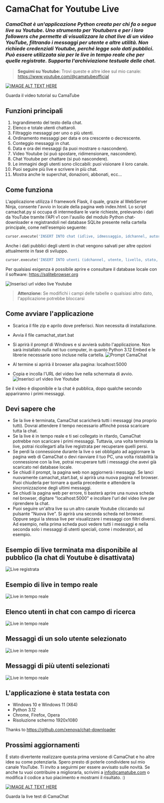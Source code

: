 # CamaChat for Youtube Live
### *CamaChat è un'applicazione Python creata per chi fa o segue live su Youtube. Uno strumento per Youtubers e per i loro followers che permette di visualizzare la chat live di un video YouTube, filtrando i messaggi per utente e altre utilità. Non richiede credenziali Youtube, perché legge solo dati pubblici. Può essere utilizzata sia per le live in tempo reale che per quelle registrate. Supporta l'archiviazione testuale delle chat.*

> **Seguimi su Youtube:** Trovi queste e altre idee sul mio canale: https://www.youtube.com/@camatubeofficial

[![IMAGE ALT TEXT HERE](https://img.youtube.com/vi/dOIk37lfWb0/0.jpg)](https://www.youtube.com/watch?v=dOIk37lfWb0)

Guarda il video tutorial su CamaTube


## Funzioni principali
1. Ingrandimento del testo della chat.
2. Elenco e totale utenti chattaroli.
3. Filtraggio messaggi per uno o più utenti.
4. Ordinamento messaggi per data e ora crescente o decrescente.
5. Conteggio messaggi in chat.
6. Data e ora dei messaggi (la puoi mostrare o nascondere).
7. Video Youtube (si può spostare, ridimensionare, nascondere).
8. Chat Youtube per chattare (si può nascondere).
9. Le immagini degli utenti sono cliccabili: puoi visionare il loro canale.
10. Puoi seguire più live e scrivere in più chat.
11. Mostra anche le superchat, donazioni, abbonati, ecc...

## Come funziona
L'applicazione utilizza il framework Flask, il quale, grazie al WebServer Ninja, consente l'avvio in locale della pagina web index.html. Lo script camachat.py si occupa di intermediare le varie richieste, prelevando i dati da YouTube tramite l'API v1 con l'ausilio del modulo Python chat-downloader e registrandoli nel database SQLite presente nella cartella principale, come nell'esempio seguente:

```python
cursor.execute('INSERT INTO chat (idlive, idmessaggio, idchannel, autore, messaggio, data, thumb, tipo, importo, header_primary_text, header_secondary_text) VALUES (?,?,?,?,?,?,?,?,?,?,?)', (idlive, idmessaggio, idchannel, autore, messaggio, data_messaggio, thumb, tipo, importo, header_primary_text, header_secondary_text))
```

Anche i dati pubblici degli utenti in chat vengono salvati per altre opzioni attualmente in fase di sviluppo. 

```python
cursor.execute('INSERT INTO utenti (idchannel, utente, livello, stato, preferito, thumb) VALUES (?,?,?,?,?,?)', (idchannel, autore, 1, 1, 0, thumb))
```

Per qualsiasi esigenza è possibile aprire e consultare il database locale con il software: https://sqlitebrowser.org

![Inserisci url video live Youtube](/images/camachat_sqlite.png "")

> **Attenzione:** Se modifichi i campi delle tabelle o qualsiasi altro dato, l'applicazione potrebbe bloccarsi


## Come avviare l'applicazione
- Scarica il file zip e aprilo dove preferisci. Non necessita di installazione.
- Avvia il file camachat_start.bat
- Si aprirà il prompt di Windows e si avvierà subito l'applicazione. Non sarà installato nulla nel tuo computer, in quanto Python 3.12 Embed e le librerie necessarie sono incluse nella cartella.
![Prompt CamaChat](/images/camachat_prompt.png "")

- Al termine si aprirà il browser alla pagina: localhost:5000
- Copia e incolla l'URL del video live nella schermata di avvio.
![Inserisci url video live Youtube](/images/camachat_url.png "")

Se il video è disponibile e la chat è pubblica, dopo qualche secondo appariranno i primi messaggi.

## Devi sapere che
- Se la live è terminata, CamaChat scaricherà tutti i messaggi (ma proprio tutti). Dovrai attendere il tempo necessario affinchè possa scaricare tutta la chat.
- Se la live è in tempo reale e ti sei collegato in ritardo, CamaChat potrebbe non scaricare i primi messaggi. Tuttavia, una volta terminata la live, potrai ricollegarti alla live registrata per recuperare quelli persi.
- Se perdi la connessione durante la live o sei obbligato ad aggiornare la pagina web di CamaChat o devi riavviare il tuo PC, una volta ristabilità la connessione con la live, potrai recuperare tutti i messaggi che avevi già scaricato nel database locale.
- Se chiudi il prompt, la pagina web non aggiornerà i messaggi. Se lanci nuovamente camachat_start.bat, si aprirà una nuova pagina nel browser. Puoi chiuderla per tornare a quella precedente e attendere la sincronizzazione degli ultimi messaggi.
- Se chiudi la pagina web per errore, ti basterà aprire una nuova scheda nel browser, digitare "localhost:5000" e incollare l'url del video live per riprendere la chat.
- Puoi seguire un'altra live su un altro canale Youtube cliccando sul pulsante "Nuova live". Si aprirà una seconda scheda nel browser. Oppure segui la stessa live per visualizzare i messaggi con filtri diversi. Ad esempio, nella prima scheda puoi vedere tutti i messaggi e nella seconda solo i messaggi di utenti speciali, come i moderatori, ad esempio.

## Esempio di live terminata ma disponibile al pubblico (la chat di Youtube è disattivata)
![Live registrata](/images/camachat_liverec.png "")

## Esempio di live in tempo reale
![Live in tempo reale](/images/camachat_live.png "")

## Elenco utenti in chat con campo di ricerca
![Live in tempo reale](/images/camachat_utenti.png "")

## Messaggi di un solo utente selezionato
![Live in tempo reale](/images/camachat_utente.png "")

## Messaggi di più utenti selezionati
![Live in tempo reale](/images/camachat_utentiselezionati.png "")

## L'applicazione è stata testata con
- Windows 10 e Windows 11 (X64)
- Python 3.12
- Chrome, Firefox, Opera
- Risoluzione schermo 1920x1080

Thanks to https://github.com/xenova/chat-downloader 

## Prossimi aggiornamenti
È stato divertente realizzare questa prima versione di CamaChat e ho altre idee su come potenziarla. Spero presto di poterle condividere sul mio canale YouTube. Ti invito a seguirmi per essere avvisato sulle novità. Se anche tu vuoi contribuire a migliorarla, scrivimi a info@camatube.com o modifica il codice a tuo piacimento e mostrami il risultato. :)

[![IMAGE ALT TEXT HERE](https://img.youtube.com/vi/b6bBBcC7rY4/0.jpg)](https://www.youtube.com/watch?v=b6bBBcC7rY4)

Guarda la live test di CamaChat
        
